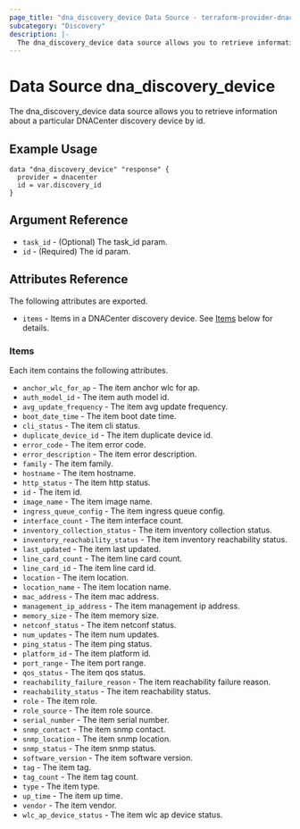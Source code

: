 ```yaml
---
page_title: "dna_discovery_device Data Source - terraform-provider-dnacenter"
subcategory: "Discovery"
description: |-
  The dna_discovery_device data source allows you to retrieve information about a particular DNACenter discovery device by id.
---
```


# Data Source dna_discovery_device

The dna_discovery_device data source allows you to retrieve information about a particular DNACenter discovery device by id.

## Example Usage

```hcl
data "dna_discovery_device" "response" {
  provider = dnacenter
  id = var.discovery_id
}
```

## Argument Reference

- `task_id` - (Optional) The task_id param.
- `id` - (Required) The id param.

## Attributes Reference

The following attributes are exported.

- `items` - Items in a DNACenter discovery device. See [Items](#items) below for details.

### Items

Each item contains the following attributes.

- `anchor_wlc_for_ap` - The item anchor wlc for ap.
- `auth_model_id` - The item auth model id.
- `avg_update_frequency` - The item avg update frequency.
- `boot_date_time` - The item boot date time.
- `cli_status` - The item cli status.
- `duplicate_device_id` - The item duplicate device id.
- `error_code` - The item error code.
- `error_description` - The item error description.
- `family` - The item family.
- `hostname` - The item hostname.
- `http_status` - The item http status.
- `id` - The item id.
- `image_name` - The item image name.
- `ingress_queue_config` - The item ingress queue config.
- `interface_count` - The item interface count.
- `inventory_collection_status` - The item inventory collection status.
- `inventory_reachability_status` - The item inventory reachability status.
- `last_updated` - The item last updated.
- `line_card_count` - The item line card count.
- `line_card_id` - The item line card id.
- `location` - The item location.
- `location_name` - The item location name.
- `mac_address` - The item mac address.
- `management_ip_address` - The item management ip address.
- `memory_size` - The item memory size.
- `netconf_status` - The item netconf status.
- `num_updates` - The item num updates.
- `ping_status` - The item ping status.
- `platform_id` - The item platform id.
- `port_range` - The item port range.
- `qos_status` - The item qos status.
- `reachability_failure_reason` - The item reachability failure reason.
- `reachability_status` - The item reachability status.
- `role` - The item role.
- `role_source` - The item role source.
- `serial_number` - The item serial number.
- `snmp_contact` - The item snmp contact.
- `snmp_location` - The item snmp location.
- `snmp_status` - The item snmp status.
- `software_version` - The item software version.
- `tag` - The item tag.
- `tag_count` - The item tag count.
- `type` - The item type.
- `up_time` - The item up time.
- `vendor` - The item vendor.
- `wlc_ap_device_status` - The item wlc ap device status.
